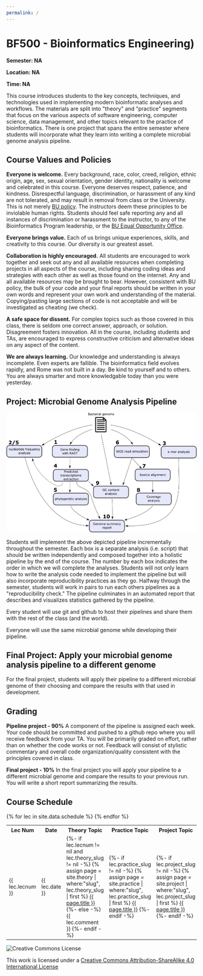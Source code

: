 ```yaml
---
permalink: /
---
```


# BF500 - Bioinformatics Engineering)

**Semester: NA**

**Location: NA**

**Time: NA**

This course introduces students to the key concepts, techniques, and technologies
used in implementing modern bioinformatic analyses and workflows. The materials
are split into "theory" and "practice" segments that focus on the various aspects
of software engineering, computer science, data management, and other topics
relevant to the practice of bioinformatics. There is one project that spans the
entire semester where students will incorporate what they learn into writing a
complete microbial genome analysis pipeline.

## Course Values and Policies

**Everyone is welcome.** Every background, race, color, creed, religion, ethnic
origin, age, sex, sexual orientation, gender identity, nationality is welcome
and celebrated in this course. Everyone deserves respect, patience, and
kindness. Disrespectful language, discrimination, or harassment of any kind are
not tolerated, and may result in removal from class or the University. This is
not merely [BU policy](http://www.bu.edu/policies/policy-category/harassment-discrimination/).
The instructors deem these principles to be inviolable human rights. Students
should feel safe reporting any and all instances of discrimination or
harassment to the instructor, to any of the Bioinformatics Program leadership,
or the [BU Equal Opportunity Office](http://www.bu.edu/eoo/).

**Everyone brings value.** Each of us brings unique experiences, skills, and
creativity to this course. Our diversity is our greatest asset.

**Collaboration is highly encouraged.** All students are encouraged to work
together and seek out any and all available resources when completing projects
in all aspects of the course, including sharing coding ideas and strategies with
each other as well as those found on the internet. Any and all available
resources may be brought to bear. However, consistent with BU policy, the bulk
of your code and your final reports should be written in your own words and
represent your own work and understanding of the material. Copying/pasting large
sections of code is not acceptable and will be investigated as cheating (we check).

**A safe space for dissent.** For complex topics such as those covered in this
class, there is seldom one correct answer, approach, or solution. Disagreement
fosters innovation. All in the course, including students and TAs, are
encouraged to express constructive criticism and alternative ideas on any
aspect of the content.

**We are always learning.** Our knowledge and understanding is always
incomplete. Even experts are fallible. The bioinformatics field evolves
rapidly, and Rome was not built in a day. Be kind to yourself and to others.
You are always smarter and more knowledgable today than you were yesterday.

## Project: Microbial Genome Analysis Pipeline

![pipeline project](/assets/images/bf500_pipeline.png)

Students will implement the above depicted pipeline incrementally throughout the
semester. Each box is a separate analysis (i.e. script) that should be written
independently and composed together into a holistic pipeline by the end of the
course. The number by each box indicates the order in which we will complete
the analyses. Students will not only learn how to write the analysis code needed
to implement the pipeline but will also incorporate reproducibility practices as
they go. Halfway through the semester, students will work in pairs to run each
others pipelines as a "reproducibility check." The pipeline culminates in an
automated report that describes and visualizes statistics gathered by the pipeline.

Every student will use git and github to host their pipelines and share them with
the rest of the class (and the world).

Everyone will use the same microbial genome while developing their pipeline.

## Final Project: Apply your microbial genome analysis pipeline to a different genome

For the final project, students will apply their pipeline to a different microbial
genome of their choosing and compare the results with that used in development.

## Grading

**Pipeline project - 90%** A component of the pipeline is assigned each week.
Your code should be committed and pushed to a github repo where you will receive
feedback from your TA. You will be primarily graded on effort, rather than on
whether the code works or not. Feedback will consist of stylistic commentary and
overall code organization/quality consistent with the principles covered in class.

**Final project - 10%** In the final project you will apply your pipeline to a
different microbial genome and compare the results to your previous run. You will
write a short report summarizing the results.

## Course Schedule

<table>
  <tr>
    <th>Lec Num</th>
    <th>Date</th>
    <th>Theory Topic</th>
    <th>Practice Topic</th>
    <th>Project Topic</th>
  </tr>
{% for lec in site.data.schedule %}
  <tr>
    <td>{{ lec.lecnum }}</td>
    <td>{{ lec.date }}</td>
    <td>
      {%- if lec.lecnum != nil and lec.theory_slug != nil -%}
        {% assign page = site.theory | where:"slug", lec.theory_slug | first  %}
        <a href="theory/{{ lec.theory_slug }}.html">{{ page.title }}</a>
      {%- else -%}
        {{ lec.comment }}
      {%- endif -%}
    </td>
    <td>
      {%- if lec.practice_slug != nil -%}
        {% assign page = site.practice | where:"slug", lec.practice_slug | first %}
        <a href="practice/{{ lec.practice_slug }}.html">{{ page.title }}</a>
      {%- endif -%}
    </td>
    <td>
      {%- if lec.project_slug != nil -%}
        {% assign page = site.project | where:"slug", lec.project_slug | first %}
        <a href="project/{{ lec.project_slug }}.html">{{ page.title }}</a>
      {%- endif -%}
    </td>
  </tr>
{% endfor %}
</table>

![Creative Commons License](https://i.creativecommons.org/l/by-sa/4.0/88x31.png)

This work is licensed under a [Creative Commons Attribution-ShareAlike 4.0 International License](http://creativecommons.org/licenses/by-sa/4.0/)
